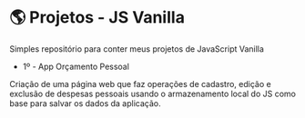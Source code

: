 # 🌎 Projetos - JS Vanilla
Simples repositório para conter meus projetos de JavaScript Vanilla

* 1º - App Orçamento Pessoal
<p>Criação de uma página web que faz operações de cadastro, edição e exclusão de despesas pessoais usando o armazenamento local do JS como base para salvar os dados da aplicação.</p>
